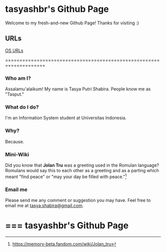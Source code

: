 # tasyashbr's Github Page
Welcome to my fresh-and-new Github Page!
Thanks for visiting :)

## URLs
[OS URLs](URLs/)

====================================================================

### Who am I?
Assalamu'alaikum!
My name is Tasya Putri Shabira. People know me as "Tasput."

### What do I do?
I'm an Information System student at Universitas Indonesia.

### Why?
Because.

### Mini-Wiki
Did you know that **Jolan Tru** was a greeting used in the Romulan language? Romulans would say this to each other as a greeting and as a parting which meant "find peace" or "may your day be filled with peace."[^1]

### Email me
Please send me any comment or suggestion you may have.
Feel free to email me at [tasya.shabira@gmail.com](<mailto:tasya.shabira@gmail.com?subject=Hello Tasya&body=Hi, I already visited your Github Page and I have some advice that might help you.>).

[^1]: https://memory-beta.fandom.com/wiki/Jolan_tru

===
**tasyashbr's Github Page**
===

